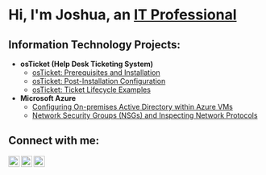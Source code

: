 <h1>Hi, I'm Joshua, an <a href="https://linkedin.com/in/joshuaalaforgia">IT Professional</a></h1>

<h2> Information Technology Projects:</h2>

- <b>osTicket (Help Desk Ticketing System)</b>
  - [osTicket: Prerequisites and Installation](https://github.com/JoshuaALaforgia/osTicket-Prerequisites-)
  - [osTicket: Post-Installation Configuration](https://github.com/JoshuaALaforgia/OsTicket-Post-Install-Config/blob/main/README.md)
  - [osTicket: Ticket Lifecycle Examples](https://github.com/JoshuaALaforgia/OsTicket-Ticket-LifeCycles/blob/main/README.md)
- <b>Microsoft Azure</b>
  - [Configuring On-premises Active Directory within Azure VMs](https://github.com/JoshuaALaforgia/Configure-AD)
  - [Network Security Groups (NSGs) and Inspecting Network Protocols](https://github.com/JoshuaALaforgia/azure-network-protocols)

<h2> Connect with me:</h2>

[<img align="left" alt="Josh | Twitter" width="22px" src="https://cdn.jsdelivr.net/npm/simple-icons@v3/icons/twitter.svg" />][twitter]
[<img align="left" alt="Josh | LinkedIn" width="22px" src="https://cdn.jsdelivr.net/npm/simple-icons@v3/icons/linkedin.svg" />][linkedin]
[<img align="left" alt="Josh | Instagram" width="22px" src="https://cdn.jsdelivr.net/npm/simple-icons@v3/icons/instagram.svg" />][instagram]

[twitter]:https://twitter.com/
[instagram]: https://www.instagram.com/
[linkedin]: https://linkedin.com/in/joshuaalaforgia
